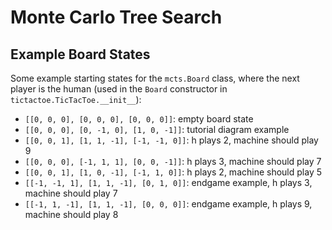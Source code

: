 # Monte Carlo Tree Search

## Example Board States

Some example starting states for the `mcts.Board` class, where the next player is the human (used in the `Board` constructor in `tictactoe.TicTacToe.__init__`):

- `[[0, 0, 0], [0, 0, 0], [0, 0, 0]]`: empty board state
- `[[0, 0, 0], [0, -1, 0], [1, 0, -1]]`: tutorial diagram example
- `[[0, 0, 1], [1, 1, -1], [-1, -1, 0]]`: h plays 2, machine should play 9
- `[[0, 0, 0], [-1, 1, 1], [0, 0, -1]]`: h plays 3, machine should play 7
- `[[0, 0, 1], [1, 0, -1], [-1, 1, 0]]`: h plays 2, machine should play 5
- `[[-1, -1, 1], [1, 1, -1], [0, 1, 0]]`: endgame example, h plays 3, machine should play 7
- `[[-1, 1, -1], [1, 1, -1], [0, 0, 0]]`: endgame example, h plays 9, machine should play 8

